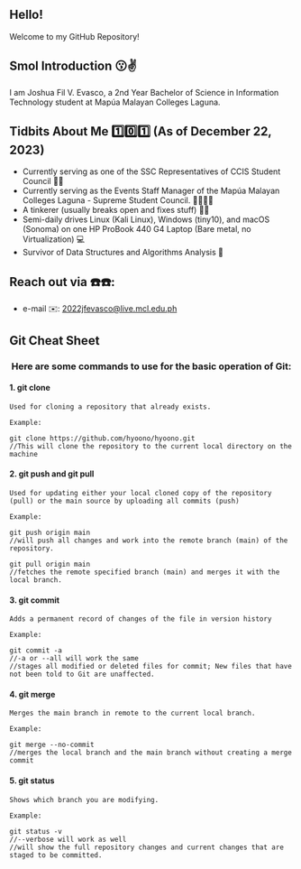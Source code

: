 ## Hello! 
Welcome to my GitHub Repository!


## Smol Introduction 😗✌️
I am Joshua Fil V. Evasco, a 2nd Year Bachelor of Science in Information Technology student at Mapúa Malayan Colleges Laguna. 

## Tidbits About Me 1️⃣0️⃣1️⃣ (As of December 22, 2023)
- Currently serving as one of the SSC Representatives of CCIS Student Council 👯👯
- Currently serving as the Events Staff Manager of the Mapúa Malayan Colleges Laguna - Supreme Student Council. 🧑‍🎓🧑‍🎓
- A tinkerer (usually breaks open and fixes stuff) 🔧🔧
- Semi-daily drives Linux (Kali Linux), Windows (tiny10), and macOS (Sonoma) on one HP ProBook 440 G4 Laptop (Bare metal, no Virtualization) 💻
- Survivor of Data Structures and Algorithms Analysis 🥹

##  Reach out via ☎️☎️:
- e-mail ✉️: 2022jfevasco@live.mcl.edu.ph

## Git Cheat Sheet
<h3 align="center">Here are some commands to use for the basic operation of Git:</h3>

<h4>1. git clone</h4>

```git
Used for cloning a repository that already exists.

Example:

git clone https://github.com/hyoono/hyoono.git 
//This will clone the repository to the current local directory on the machine
```
<h4>2. git push and git pull</h4>

```git
Used for updating either your local cloned copy of the repository (pull) or the main source by uploading all commits (push)

Example:

git push origin main
//will push all changes and work into the remote branch (main) of the repository.

git pull origin main
//fetches the remote specified branch (main) and merges it with the local branch.
```

<h4>3. git commit</h4>

```git
Adds a permanent record of changes of the file in version history

Example:

git commit -a 
//-a or --all will work the same
//stages all modified or deleted files for commit; New files that have not been told to Git are unaffected.
```

<h4>4. git merge</h4>

```git
Merges the main branch in remote to the current local branch.

Example:

git merge --no-commit
//merges the local branch and the main branch without creating a merge commit
```

<h4>5. git status</h4>

```git
Shows which branch you are modifying.

Example:

git status -v
//--verbose will work as well
//will show the full repository changes and current changes that are staged to be committed. 
```